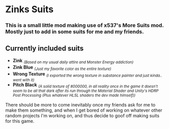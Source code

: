 # Zinks Suits
### This is a small little mod making use of x537's More Suits mod. Mostly just to add in some suits for me and my friends.

## Currently included suits
- <b>Zink</b> <i><sub>(Based on my usual daily attire and Monster Energy addiction)</i><sub>
- <b>Zink Blue</b> <i><sub>(Just my favorite color as the entire texture)</i><sub>
- <b>Wrong Texture</b> <i><sub>(I exported the wrong texture in substance painter and just kinda.. went with it)</i><sub>
- <b>Pitch Black</b> <i><sub>(A solid texture of #000000, in all reality once in the game it doesn't seem to be all that dark after its run through the Material Shader and Unity's HDRP Post Processing (Plus whatever HLSL shaders the dev made himself))</i><sub>

There should be more to come inevitably once my friends ask for me to make them something, and when I get bored of working on whatever other random projects I'm working on, and thus decide to goof off making suits for this game.